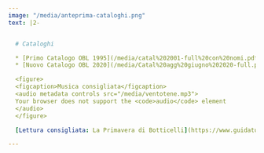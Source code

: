 ```yaml
---
image: "/media/anteprima-cataloghi.png"
text: |2-


  # Cataloghi

  * [Primo Catalogo OBL 1995](/media/catal%202001-full%20con%20nomi.pdf) {.pdf}
  * [Nuovo Catalogo OBL 2020](/media/Catal%20agg%20giugno%202020-full.pdf) {.pdf}

  <figure>
  <figcaption>Musica consigliata</figcaption>
  <audio metadata controls src="/media/ventotene.mp3">
  Your browser does not support the <code>audio</code> element
  </audio>
  </figure>

  [Lettura consigliata: La Primavera di Botticelli](https://www.guidaturistica-michelebusillo.com/it/dettagli-di-primavera/)

---
```

